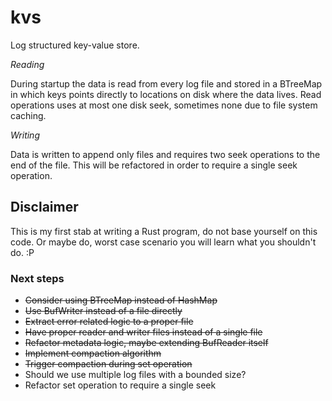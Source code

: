 # kvs
Log structured key-value store.

*Reading*

During startup the data is read from every log file and stored in a BTreeMap in which keys points directly to locations on disk where the data lives.
Read operations uses at most one disk seek, sometimes none due to file system caching.

*Writing*

Data is written to append only files and requires two seek operations to the end of the file.
This will be refactored in order to require a single seek operation.

## Disclaimer

This is my first stab at writing a Rust program, do not base yourself on this code. Or maybe do, worst case scenario you will learn what you shouldn't do. :P

### Next steps

* ~~Consider using BTreeMap instead of HashMap~~
* ~~Use BufWriter instead of a file directly~~
* ~~Extract error related logic to a proper file~~
* ~~Have proper reader and writer files instead of a single file~~
* ~~Refactor metadata logic, maybe extending BufReader itself~~
* ~~Implement compaction algorithm~~
* ~~Trigger compaction during set operation~~
* Should we use multiple log files with a bounded size?
* Refactor set operation to require a single seek